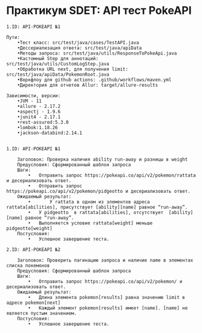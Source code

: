 # Практикум SDET: API тест PokeAPI
    1.ID: API-POKEAPI №1     

    Пути:
        •Тест класс: src/test/java/cases/TestAPI.java
        •Дессериализация ответа: src/test/java/apiData
        •Методы запроса: src/test/java/utils/ResponseToPokeApi.java
        •Кастомный Step для аннотаций: src/test/java/utils/CustomLogStep.java
        •Обработка URL next, для получения limit: src/test/java/apiData/PokemonRoot.java
        •Воркфлоу для github actions: .github/workflows/maven.yml
        •Директория для отчетов Allur: target/allure-results
    
    Зависимости, версии:
        •JVM - 11
        •allure - 2.17.2
        •aspectj - 1.9.6
        •junit4 - 2.17.1
        •rest-assured:5.3.0
        •lombok:1.18.26
        •jackson-databind:2.14.1
    
    
    1.ID: API-POKEAPI №1   
    
        Заголовок: Проверка наличия ability run-away и разницы в weight
        Предусловия: Сформированный шаблон запроса
        Шаги:
            •	Отправить запрос https://pokeapi.co/api/v2/pokemon/rattata и десериализовать ответ.
            •	Отправить запрос https://pokeapi.co/api/v2/pokemon/pidgeotto и десериализовать ответ.
        Ожидаемый результат:
            •       У rattata в одном из элементов адреса rattata[abilities], присутствует [ability][name] равное “run-away”.
            •	У pidgeotto  в rattata[abilities], отсутствует  [ability][name] равное “run-away”.
            •	Выполняется условие rattata[weight] меньше pidgeotto[weight]
        Постусловия:
            •	Успешное завершение теста.

    2.ID: API-POKEAPI №2

        Заголовок: Проверить пагинацию запроса и наличие name в элементах списка покемонов
        Предусловия: Сформированный шаблон запроса
        Шаги:
            •	Отправить запрос https://pokeapi.co/api/v2/pokemon/ и десериализовать ответ.
        Ожидаемый результат:
            •	Длина элемента pokemon[results] равна значению limit в адресе pokemon[next]
            •	Каждый элемент pokemon[results] имеет [name]. [name] не является пустым значением.
        Постусловия:
            •	Успешное завершение теста.




